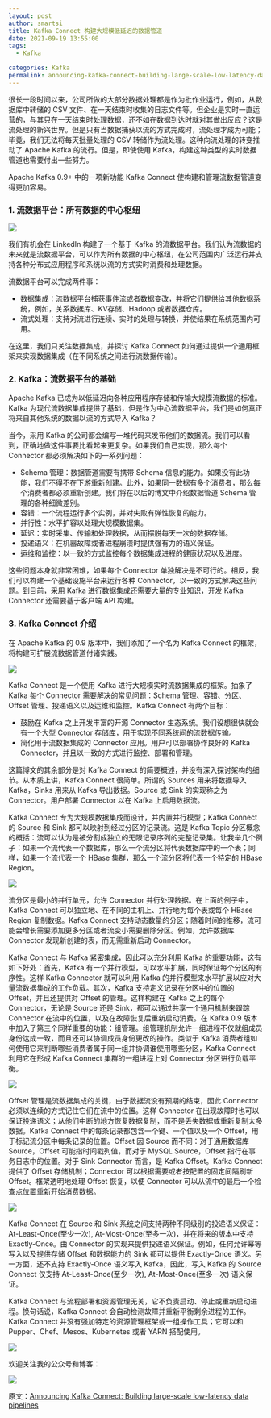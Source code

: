 ```yaml
---
layout: post
author: smartsi
title: Kafka Connect 构建大规模低延迟的数据管道
date: 2021-09-19 13:55:00
tags:
  - Kafka

categories: Kafka
permalink: announcing-kafka-connect-building-large-scale-low-latency-data-pipelines
---
```


很长一段时间以来，公司所做的大部分数据处理都是作为批作业运行，例如，从数据库中转储的 CSV 文件、在一天结束时收集的日志文件等。但企业是实时一直运营的，与其只在一天结束时处理数据，还不如在数据到达时就对其做出反应？这是流处理的新兴世界。但是只有当数据捕获以流的方式完成时，流处理才成为可能；毕竟，我们无法将每天批量处理的 CSV 转储作为流处理。这种向流处理的转变推动了 Apache Kafka 的流行。但是，即使使用 Kafka，构建这种类型的实时数据管道也需要付出一些努力。

Apache Kafka 0.9+ 中的一项新功能 Kafka Connect 使构建和管理流数据管道变得更加容易。

### 1. 流数据平台：所有数据的中心枢纽

![](https://github.com/sjf0115/ImageBucket/blob/main/Kafka/announcing-kafka-connect-building-large-scale-low-latency-data-pipelines-1.png?raw=true)

我们有机会在 LinkedIn 构建了一个基于 Kafka 的流数据平台。我们认为流数据的未来就是流数据平台，可以作为所有数据的中心枢纽，在公司范围内广泛运行并支持各种分布式应用程序和系统以流的方式实时消费和处理数据。

流数据平台可以完成两件事：
- 数据集成：流数据平台捕获事件流或者数据变改，并将它们提供给其他数据系统，例如，关系数据库、KV存储、Hadoop 或者数据仓库。
- 流式处理：支持对流进行连续、实时的处理与转换，并使结果在系统范围内可用。

在这里，我们只关注数据集成，并探讨 Kafka Connect 如何通过提供一个通用框架来实现数据集成（在不同系统之间进行流数据传输）。

### 2. Kafka：流数据平台的基础

Apache Kafka 已成为以低延迟向各种应用程序存储和传输大规模流数据的标准。Kafka 为现代流数据集成提供了基础，但是作为中心流数据平台，我们是如何真正将来自其他系统的数据以流的方式导入 Kafka？

当今，采用 Kafka 的公司都会编写一堆代码来发布他们的数据流。我们可以看到，正确地做这件事要比看起来更复杂。如果我们自己实现，那么每个 Connector 都必须解决如下的一系列问题：
- Schema 管理：数据管道需要有携带 Schema 信息的能力。如果没有此功能，我们不得不在下游重新创建。此外，如果同一数据有多个消费者，那么每个消费者都必须重新创建。我们将在以后的博文中介绍数据管道 Schema 管理的各种细微差别。
- 容错：一个流程运行多个实例，并对失败有弹性恢复的能力。
- 并行性：水平扩容以处理大规模数据集。
- 延迟：实时采集、传输和处理数据，从而摆脱每天一次的数据存储。
- 投递语义：在机器故障或者进程崩溃时提供强有力的语义保证。
- 运维和监控：以一致的方式监控每个数据集成进程的健康状况以及进度。

这些问题本身就非常困难，如果每个 Connector 单独解决是不可行的。相反，我们可以构建一个基础设施平台来运行各种 Connector，以一致的方式解决这些问题。到目前，采用 Kafka 进行数据集成还需要大量的专业知识，开发 Kafka Connector 还需要基于客户端 API 构建。

### 3. Kafka Connect 介绍

在 Apache Kafka 的 0.9 版本中，我们添加了一个名为 Kafka Connect 的框架，将构建可扩展流数据管道付诸实践。

![](https://github.com/sjf0115/ImageBucket/blob/main/Kafka/announcing-kafka-connect-building-large-scale-low-latency-data-pipelines-2.png?raw=true)

Kafka Connect 是一个使用 Kafka 进行大规模实时流数据集成的框架。抽象了 Kafka 每个 Connector 需要解决的常见问题：Schema 管理、容错、分区、Offset 管理、投递语义以及运维和监控。Kafka Connect 有两个目标：
- 鼓励在 Kafka 之上开发丰富的开源 Connector 生态系统。我们设想很快就会有一个大型 Connector 存储库，用于实现不同系统间的流数据传输。
- 简化用于流数据集成的 Connector 应用。用户可以部署协作良好的 Kafka Connector，并且以一致的方式进行监控、部署和管理。

这篇博文的其余部分是对 Kafka Connect 的简要概述，并没有深入探讨架构的细节。从本质上讲，Kafka Connect 很简单。所谓的 Sources 用来将数据导入 Kafka，Sinks 用来从 Kafka 导出数据。Source 或 Sink 的实现称之为 Connector。用户部署 Connector 以在 Kafka 上启用数据流。

Kafka Connect 专为大规模数据集成而设计，并内置并行模型；Kafka Connect 的 Source 和 Sink 都可以映射到经过分区的记录流。这是 Kafka Topic 分区概念的概括：流可以认为是被分割成独立的无限记录序列的完整记录集。让我举几个例子：如果一个流代表一个数据库，那么一个流分区将代表数据库中的一个表；同样，如果一个流代表一个 HBase 集群，那么一个流分区将代表一个特定的 HBase Region。

![](https://github.com/sjf0115/ImageBucket/blob/main/Kafka/announcing-kafka-connect-building-large-scale-low-latency-data-pipelines-3.png?raw=true)

流分区是最小的并行单元，允许 Connector 并行处理数据。在上面的例子中，Kafka Connect 可以独立地、在不同的主机上、并行地为每个表或每个 HBase Region 复制数据。Kafka Connect 支持动态数量的分区；随着时间的推移，流可能会增长需要添加更多分区或者流变小需要删除分区。例如，允许数据库 Connector 发现新创建的表，而无需重新启动 Connector。

Kafka Connect 与 Kafka 紧密集成，因此可以充分利用 Kafka 的重要功能，这有如下好处：首先，Kafka 有一个并行模型，可以水平扩展，同时保证每个分区的有序性。这样 Kafka Connector 就可以利用 Kafka 的并行模型来水平扩展以应对大量流数据集成的工作负载。其次，Kafka 支持定义记录在分区中的位置的 Offset，并且还提供对 Offset 的管理。这样构建在 Kafka 之上的每个 Connector，无论是 Source 还是 Sink，都可以通过共享一个通用机制来跟踪 Connector 在流中的位置，以及在故障恢复后重新启动消费。在 Kafka 0.9 版本中加入了第三个同样重要的功能：组管理。组管理机制允许一组进程不仅就组成员身份达成一致，而且还可以协调成员身份更改的操作。类似于 Kafka 消费者组如何使用它来判断哪些消费者属于同一组并协调谁使用哪些分区，Kafka Connect 利用它在形成 Kafka Connect 集群的一组进程上对 Connector 分区进行负载平衡。

![](https://github.com/sjf0115/ImageBucket/blob/main/Kafka/announcing-kafka-connect-building-large-scale-low-latency-data-pipelines-4.png?raw=true)

Offset 管理是流数据集成的关键，由于数据流没有预期的结束，因此 Connector 必须以连续的方式记住它们在流中的位置。这样 Connector 在出现故障时也可以保证投递语义；从他们中断的地方恢复数据复制，而不是丢失数据或重新复制太多数据。Kafka Connect 中的每条记录都包含一个键、一个值以及一个 Offset，用于标记流分区中每条记录的位置。Offset 因 Source 而不同：对于通用数据库 Source，Offset 可能指时间戳列值，而对于 MySQL Source，Offset 指行在事务日志中的位置。对于 Sink Connector 而言，是 Kafka Offset。Kafka Connect 提供了 Offset 存储机制；Connector 可以根据需要或者按配置的固定间隔刷新 Offset。框架透明地处理 Offset 恢复，以便 Connector 可以从流中的最后一个检查点位置重新开始消费数据。

![](https://github.com/sjf0115/ImageBucket/blob/main/Kafka/announcing-kafka-connect-building-large-scale-low-latency-data-pipelines-5.png?raw=true)

Kafka Connect 在 Source 和 Sink 系统之间支持两种不同级别的投递语义保证：At-Least-Once(至少一次), At-Most-Once(至多一次)，并在将来的版本中支持 Exactly-Once。由 Connector 的实现来提供投递语义保证。例如，任何允许幂等写入以及提供存储 Offset 和数据能力的 Sink 都可以提供 Exactly-Once 语义。另一方面，还不支持 Exactly-Once 语义写入 Kafka，因此，写入 Kafka 的 Source Connect 仅支持 At-Least-Once(至少一次), At-Most-Once(至多一次) 语义保证。

Kafka Connect 与流程部署和资源管理无关，它不负责启动、停止或重新启动进程。换句话说，Kafka Connect 会自动检测故障并重新平衡剩余进程的工作。Kafka Connect 并没有强加特定的资源管理框架或一组操作工具；它可以和 Pupper、Chef、Mesos、Kubernetes 或者 YARN 搭配使用。

![](https://github.com/sjf0115/ImageBucket/blob/main/Kafka/announcing-kafka-connect-building-large-scale-low-latency-data-pipelines-6.png?raw=true)

欢迎关注我的公众号和博客：

![](https://github.com/sjf0115/ImageBucket/blob/main/Other/smartsi.jpg?raw=true)

原文：[Announcing Kafka Connect: Building large-scale low-latency data pipelines](https://www.confluent.io/blog/announcing-kafka-connect-building-large-scale-low-latency-data-pipelines/)
